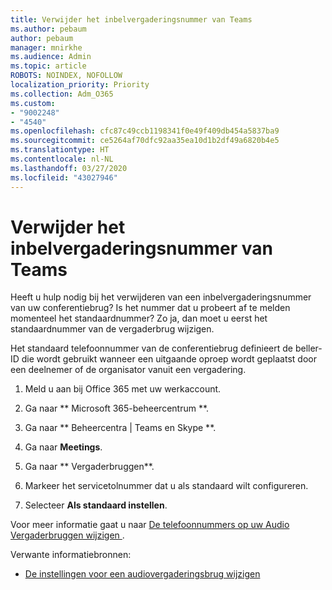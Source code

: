 ```yaml
---
title: Verwijder het inbelvergaderingsnummer van Teams
ms.author: pebaum
author: pebaum
manager: mnirkhe
ms.audience: Admin
ms.topic: article
ROBOTS: NOINDEX, NOFOLLOW
localization_priority: Priority
ms.collection: Adm_O365
ms.custom:
- "9002248"
- "4540"
ms.openlocfilehash: cfc87c49ccb1198341f0e49f409db454a5837ba9
ms.sourcegitcommit: ce5264af70dfc92aa35ea10d1b2df49a6820b4e5
ms.translationtype: HT
ms.contentlocale: nl-NL
ms.lasthandoff: 03/27/2020
ms.locfileid: "43027946"
---
```

# <a name="remove-teams-dial-in-conferencing-number"></a>Verwijder het inbelvergaderingsnummer van Teams

Heeft u hulp nodig bij het verwijderen van een inbelvergaderingsnummer van uw conferentiebrug? Is het nummer dat u probeert af te melden momenteel het standaardnummer? Zo ja, dan moet u eerst het standaardnummer van de vergaderbrug wijzigen.

Het standaard telefoonnummer van de conferentiebrug definieert de beller-ID die wordt gebruikt wanneer een uitgaande oproep wordt geplaatst door een deelnemer of de organisator vanuit een vergadering.

1. Meld u aan bij Office 365 met uw werkaccount.

2. Ga naar ** Microsoft 365-beheercentrum **.

3. Ga naar ** Beheercentra | Teams en Skype **.

4. Ga naar **Meetings**.

5. Ga naar ** Vergaderbruggen**.

6. Markeer het servicetolnummer dat u als standaard wilt configureren.

7. Selecteer **Als standaard instellen**.

Voor meer informatie gaat u naar [ De telefoonnummers op uw Audio Vergaderbruggen wijzigen ](https://docs.microsoft.com/microsoftteams/change-the-phone-numbers-on-your-audio-conferencing-bridge).

Verwante informatiebronnen:

- [De instellingen voor een audiovergaderingsbrug wijzigen](https://docs.microsoft.com/microsoftteams/change-the-settings-for-an-audio-conferencing-bridge)
